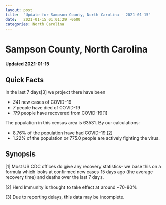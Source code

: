```yaml
---
layout: post
title:  "Update for Sampson County, North Carolina - 2021-01-15"
date:   2021-01-15 01:01:29 -0600
categories: North Carolina
---
```


# Sampson County, North Carolina
#### Updated 2021-01-15

## Quick Facts

In the last 7 days[3] we project there have been
- *341* new cases of COVID-19
- *7* people have died of COVID-19
- *179* people have recovered from COVID-19[1]

The population in this census area is 63531. By our calculations:
- 8.76% of the population have had COVID-19.[2]
- 1.22% of the population or 775.0 people are actively fighting the virus.

## Synopsis




[1] Most US CDC offices do give any recovery statistics- we base this on a formula which looks at confirmed new cases
15 days ago (the average recovery time) and deaths over the last 7 days.

[2] Herd Immunity is thought to take effect at around ~70-80%

[3] Due to reporting delays, this data may be incomplete.
 
    